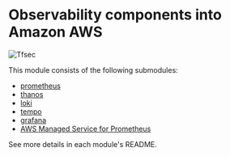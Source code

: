 # Observability components into Amazon AWS

![Tfsec](https://github.com/nlamirault/terraform-aws-observability/workflows/Tfsec/badge.svg)

This module consists of the following submodules:

- [prometheus](https://github.com/nlamirault/terraform-aws-observability/tree/master/modules/prometheus)
- [thanos](https://github.com/nlamirault/terraform-aws-observability/tree/master/modules/thanos)
- [loki](https://github.com/nlamirault/terraform-aws-observability/tree/master/modules/loki)
- [tempo](https://github.com/nlamirault/terraform-aws-observability/tree/master/modules/tempo)
- [grafana](https://github.com/nlamirault/terraform-aws-observability/tree/master/modules/grafana)
- [AWS Managed Service for Prometheus](https://github.com/nlamirault/terraform-aws-observability/tree/master/modules/amp)

See more details in each module's README.
